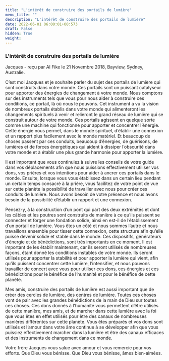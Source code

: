 ```yaml
---
title: "L'intérêt de construire des portails de lumière"
menu_title: ""
description: "L'intérêt de construire des portails de lumière"
date: 2022-06-01 06:00:01+00:573
draft: False
hidden: True
weight:
---
```

### L'intérêt de construire des portails de lumière

Jacques - reçu par Al Fike le 21 Novembre 2018, Bayview, Sydney, Australie.

C’est moi Jacques et je souhaite parler du sujet des portails de lumière qui sont construits dans votre monde. Ces portails sont un puissant catalyseur pour apporter des énergies de changement à votre monde. Nous comptons sur des instruments tels que vous pour nous aider à construire ces conditions, ce portail, là où nous le pouvons. Cet instrument a vu la vision de nombreux portails établis dans votre monde qui alimenteront les changements spirituels à venir et relieront le grand réseau de lumière qui se construit autour de votre monde. Ces portails agissent en quelque sorte comme une machine qui fonctionne pour apporter et concentrer l’énergie. Cette énergie nous permet, dans le monde spirituel, d’établir une connexion et un rapport plus facilement avec le monde matériel. Et beaucoup de choses passent par ces conduits, beaucoup d’énergies, de guérisons, de lumières et de forces énergétiques qui aident à dissiper l’obscurité dans votre monde et à établir une plus grande harmonie pour apporter la lumière.

Il est important que vous continuiez à suivre les conseils de votre guide dans vos déplacements afin que nous puissions effectivement utiliser vos dons, vos prières et vos intentions pour aider à ancrer ces portails dans le monde. Ensuite, lorsque vous vous établissez dans un certain lieu pendant un certain temps consacré à la prière, vous facilitez de votre point de vue sur cette planète la possibilité de travailler avec nous pour créer ces conduits de lumière. Nous avons besoin de votre présence et nous avons besoin de la possibilité d’établir un rapport et une connexion.

Pensez-y, à la construction d’un pont qui part des deux extrémités et dont les câbles et les poutres sont construits de manière à ce qu’ils puissent se connecter et forger une fondation solide, ainsi en est-il de l’établissement d’un portail de lumière. Vous êtes un côté et nous sommes l’autre et nous travaillons ensemble pour tisser cette connexion, cette structure afin qu’elle puisse devenir solide et stable dans le monde. Ces dispositifs, générateurs d’énergie et de bénédictions, sont très importants en ce moment. Il est important de les établir maintenant, car ils seront utilisés de nombreuses façons, étant donné les conditions instables de votre monde. Ils seront utilisés pour apporter la stabilité et pour apporter la lumière qui vient, afin qu’ils puissent concentrer cette lumière, l’intensifier, et nous pouvons travailler de concert avec vous pour utiliser ces dons, ces énergies et ces bénédictions pour le bénéfice de l’humanité et pour le bénéfice de cette planète.

Mes amis, construire des portails de lumière est aussi important que de créer des cercles de lumière, des centres de lumière. Toutes ces choses vont de pair avec les grandes bénédictions de la main de Dieu sur toutes ces choses. Ces dons donnés à l’humanité vous permettent d’être utilisés de cette manière, mes amis, et de marcher dans cette lumière avec la foi que vous êtes en effet utilisés pour être des canaux de nombreuses manières différentes sur cette planète. Vous êtes préparés et vos dons sont utilisés et l’amour dans votre âme continue à se développer afin que vous puissiez effectivement marcher dans la lumière et être des canaux efficaces et des instruments de changement dans ce monde.

Votre frère Jacques vous salue avec amour et vous remercie pour vos efforts. Que Dieu vous bénisse. Que Dieu vous bénisse, âmes bien-aimées.
